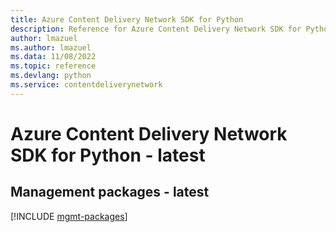 ```yaml
---
title: Azure Content Delivery Network SDK for Python
description: Reference for Azure Content Delivery Network SDK for Python
author: lmazuel
ms.author: lmazuel
ms.data: 11/08/2022
ms.topic: reference
ms.devlang: python
ms.service: contentdeliverynetwork
---
```

# Azure Content Delivery Network SDK for Python - latest

## Management packages - latest
[!INCLUDE [mgmt-packages](content-delivery-network-mgmt-index.md)]
